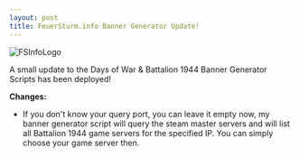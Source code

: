 ```yaml
---
layout: post
title: FeuerSturm.info Banner Generator Update!
---
```

![FSInfoLogo](https://feuersturm.github.io/images/fsinfo_logo.png)

A small update to the Days of War & Battalion 1944 Banner Generator Scripts
has been deployed!

**Changes:**
- If you don't know your query port, you can leave it empty now, my banner generator script
will query the steam master servers and will list all Battalion 1944 game servers for the specified IP.
You can simply choose your game server then. 
